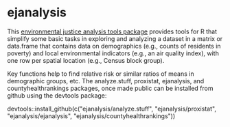 # ejanalysis

This [environmental justice analysis tools package](https://ejanalysis.github.io/ejanalysis/) provides tools for R that simplify some basic tasks in exploring and analyzing a dataset in a matrix or data.frame that contains data on demographics (e.g., counts of residents in poverty) and local environmental indicators (e.g., an air quality index), with one row per spatial location (e.g., Census block group).  

Key functions help to find relative risk or similar ratios of means in demographic groups, etc. The analyze.stuff, proxistat, ejanalysis, and countyhealthrankings packages, once made public can be installed from github using the devtools package:  

devtools::install_github(c("ejanalysis/analyze.stuff", "ejanalysis/proxistat", "ejanalysis/ejanalysis", "ejanalysis/countyhealthrankings"))
